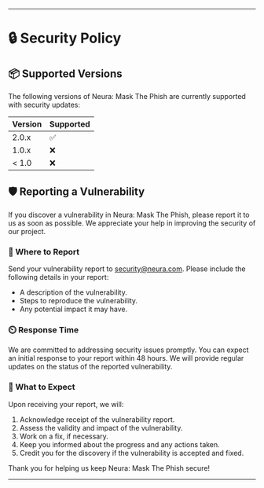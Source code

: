 

---

# 🔒 Security Policy

## 📦 Supported Versions

The following versions of Neura: Mask The Phish are currently supported with security updates:

| Version | Supported          |
| ------- | ------------------ |
| 2.0.x   | :white_check_mark: |
| 1.0.x   | :x:                |
| < 1.0   | :x:                |

## 🛡️ Reporting a Vulnerability

If you discover a vulnerability in Neura: Mask The Phish, please report it to us as soon as possible. We appreciate your help in improving the security of our project.

### 📧 Where to Report

Send your vulnerability report to [security@neura.com](https://t.me/Suprafreak). Please include the following details in your report:
- A description of the vulnerability.
- Steps to reproduce the vulnerability.
- Any potential impact it may have.

### ⏲️ Response Time

We are committed to addressing security issues promptly. You can expect an initial response to your report within 48 hours. We will provide regular updates on the status of the reported vulnerability.

### 📝 What to Expect

Upon receiving your report, we will:
1. Acknowledge receipt of the vulnerability report.
2. Assess the validity and impact of the vulnerability.
3. Work on a fix, if necessary.
4. Keep you informed about the progress and any actions taken.
5. Credit you for the discovery if the vulnerability is accepted and fixed.

Thank you for helping us keep Neura: Mask The Phish secure!

---

